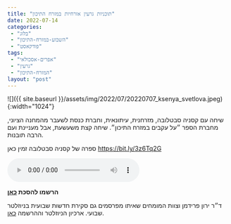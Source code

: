 ```yaml
---
title: "תוכניות גרעין אזרחיות במזרח התיכון"
date: 2022-07-14
categories: 
 - "בלוג"
 - "השבוע-במזרח-התיכון"
 - "פודקאסט"
tags: 
 - "אפרים-אסכולאי"
 - "גרעין"
 - "המזרח-התיכון"
layout: "post"
---
```


![]({{ site.baseurl }}/assets/img/2022/07/20220707_ksenya_svetlova.jpeg){:width="1024"}

שיחה עם קסניה סבטלובה, מזרחנית, עיתונאית, וחברת כנסת לשעבר מהמחנה הציוני, מחברת הספר ״על עקבים במזרח התיכון״. שיחה קצת משעשעת, אבל מעניינת ועם הרבה תובנות.

ספרה של קסניה סבטלובה זמין כאן <https://bit.ly/3z6Tq2G>

<audio controls src="https://d3ctxlq1ktw2nl.cloudfront.net/staging/2022-6-14/276390146-44100-2-226c5624037c7.m4a" class=" wp-block-audio"></audio>

**הרשמו להסכת [כאן](https://anchor.fm/hashavua)**

 ד״ר ירון פרידמן וצוות המומחים שאיתו מפרסמים גם סקירת חדשות שבועית בניוזלטר שבועי. ארכיון הניוזלטר וההרשמה [כאן](https://us7.campaign-archive.com/home/?u=11fe1442157d219f56c36d2a9&id=e0b5399e69).
